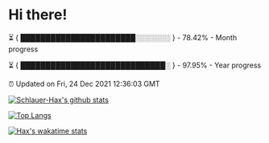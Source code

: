 # Hi there!

⏳ { ███████████████████████░░░░░░░ } - 78.42% - Month progress

⏳ { █████████████████████████████░ } - 97.95% - Year progress

⏰ Updated on Fri, 24 Dec 2021 12:36:03 GMT


[![Schlauer-Hax's github stats](https://github-readme-stats.vercel.app/api?username=Schlauer-Hax&show_icons=true&theme=dark&count_private=true)](https://github.com/Schlauer-Hax)


[![Top Langs](https://github-readme-stats.vercel.app/api/top-langs/?username=Schlauer-Hax&layout=compact&theme=dark)](https://github.com/Schlauer-Hax?tab=repositories)


[![Hax's wakatime stats](https://github-readme-stats.vercel.app/api/wakatime?username=Hax&theme=dark)](https://wakatime.com/@Hax)

